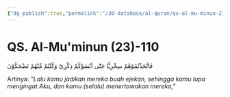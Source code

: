 ```yaml
---
{"dg-publish":true,"permalink":"/30-database/al-quran/qs-al-mu-minun-23-110/"}
---
```



# QS. Al-Mu'minun (23)-110
فَاتَّخَذْتُمُوْهُمْ سِخْرِيًّا حَتّٰٓى اَنْسَوْكُمْ ذِكْرِيْ وَكُنْتُمْ مِّنْهُمْ تَضْحَكُوْنَ

Artinya: *"Lalu kamu jadikan mereka buah ejekan, sehingga kamu lupa mengingat Aku, dan kamu (selalu) menertawakan mereka,"*

